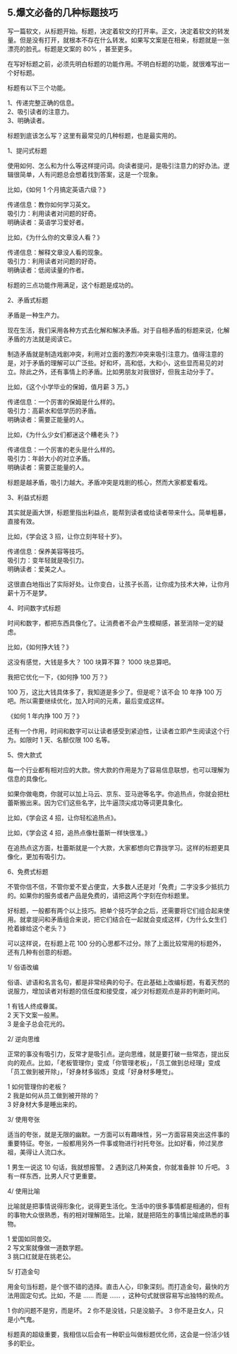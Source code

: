 ## 5.爆文必备的几种标题技巧
写一篇软文，从标题开始。标题，决定着软文的打开率。正文，决定着软文的转发量。但是没有打开，就根本不存在什么转发。如果写文案是在相亲，标题就是一张漂亮的脸孔。标题是文案的 80% ，甚至更多。


在写好标题之前，必须先明白标题的功能作用。不明白标题的功能，就很难写出一个好标题。


标题有以下三个功能。


1、传递完整正确的信息。  
2、吸引读者的注意力。  
3、明确读者。 


标题到底该怎么写？这里有最常见的几种标题，也是最实用的。


1、提问式标题


使用如何、怎么和为什么等这样提问词。向读者提问，是吸引注意力的好办法。逻辑很简单，人有问题总会想着找到答案，这是一个现象。


比如，《如何 1 个月搞定英语六级？》


传递信息：教你如何学习英文。  
吸引力：利用读者对问题的好奇。  
明确读者：英语学习爱好者。 


比如，《为什么你的文章没人看？》


传递信息：解释文章没人看的现象。  
吸引力：利用读者对问题的好奇。  
明确读者：低阅读量的作者。 


标题的三点功能作用满足，这个标题是成功的。 


2、矛盾式标题


矛盾是一种生产力。


现在生活，我们采用各种方式去化解和解决矛盾。对于自相矛盾的标题来说，化解矛盾的方法就是阅读它。


制造矛盾就是制造戏剧冲突，利用对立面的激烈冲突来吸引注意力。值得注意的是，对于矛盾的理解可以广泛些。好和坏，高和低，大和小，这些显而易见的对立。除此之外，还有事情上的矛盾。比如男朋友对我很好，但我主动分手了。


比如，《这个小学毕业的保姆，值月薪 3 万。》


传递信息：一个厉害的保姆是什么样的。  
吸引力：高薪水和低学历的矛盾。  
明确读者：需要正能量的人。 


比如，《为什么少女们都迷这个糟老头？》


传递信息：一个厉害的老头是什么样的。  
吸引力：年龄大小的对立矛盾。  
明确读者：需要正能量的人。 


标题是越矛盾，吸引力越大。矛盾冲突是戏剧的核心，然而大家都爱看戏。


3、利益式标题


其实就是画大饼，标题里指出利益点，能帮到读者或给读者带来什么。简单粗暴，直接有效。


比如，《学会这 3 招，让你立刻年轻十岁》。


传递信息：保养美容等技巧。  
吸引力：变年轻就是吸引力。  
明确读者：爱美之人。 


这很直白地指出了实际好处。让你变白，让孩子长高，让你成为技术大神，让你月薪十万不是梦。


4、时间数字式标题


时间和数字，都把东西具像化了。让消费者不会产生模糊感，甚至消除一定的疑虑。


比如，《如何挣大钱？》


这没有感觉，大钱是多大？ 100 块算不算？ 1000 块总算吧。


我把它优化一下，《如何挣 100 万？》


100 万，这比大钱具体多了，我知道是多少了。但是呢？该不会 10 年挣 100 万吧。所以需要继续优化，加入时间的元素，最后变成这样。


《如何 1 年内挣 100 万？》


还有一个作用，时间和数字可以让读者感受到紧迫性，让读者立即产生阅读这个行为。如限时 1 天、名额仅限 100 名等。


5、傍大款式


每一个行业都有相对应的大款。傍大款的作用是为了容易信息联想，也可以理解为信息的具像化。


如果你做电商，你就可以加上马云、京东、亚马逊等名字。你追热点，你就会把杜蕾斯搬出来。因为它们这些名字，比牛逼顶尖成功等词更具象化。


比如，《学会这 4 招，让你轻松追热点》。


比如，《学会这 4 招，追热点像杜蕾斯一样快很准。》


在追热点这方面，杜蕾斯就是一个大款，大家都想向它靠拢学习。这样的标题更具像化，更加有吸引力。


6、免费式标题


不管你信不信，不管你爱不爱占便宜，大多数人还是对「免费」二字没多少抵抗力的。如果你的服务或者产品是免费的，请把这两个字刻在你标题里。


好标题，一般都有两个以上技巧。把单个技巧学会之后，还需要将它们组合起来使用。就拿提问和矛盾组合来说，把它们结合在一起就会变成这样，《为什么女生们抢着嫁给这个老头？》


可以这样说，在标题上花 100 分的心思都不过分。除了上面比较常用的标题外，还有几种有创意的标题。


1/ 俗语改编


俗语、谚语和名言名句，都是非常经典的句子。在此基础上改编标题，有着天然的说服力，增加读者对标题的信任度和接受度，减少对标题观点是非的判断时间。


1 有钱人终成眷属。  
2 天下文案一般黑。  
3 是金子总会花光的。 


2/ 逆向思维


正常的事没有吸引力，反常才是吸引点。逆向思维，就是要打破一些常态，提出反向的观点。比如，「老板管理你」变成「你管理老板」，「员工做到总经理」变成「员工做到被开除」，「好身材多锻炼」变成「好身材多睡觉」。


1 如何管理你的老板？  
2 我是如何从员工做到被开除的？  
3 好身材大多是睡出来的。 


3/ 使用夸张


适当的夸张，就是无限的幽默。一方面可以有趣味性，另一方面容易突出这件事的重要特征。夸张，一般都用另外一件事或物进行衬托夸张。比如好看，帅过吴彦祖，美得让人流口水。


1 男生一说这 10 句话，我就想报警。
2 遇到这几种美食，你就准备胖 10 斤吧。
3 有一样东西，比男人尺寸更重要。


4/ 使用比喻


比喻就是把事情说得形象化，说得更生活化。生活中的很多事情都是相通的，但有的事物大众很熟悉，有的相对理解陌生。比喻，就是把陌生的事情比喻成熟悉的事物。


1 爱国如同兽交。  
2 写文案就像做一道数学题。  
3 挑口红就是在挑老公。 


5/ 打造金句


用金句当标题，是个很不错的选择。直击人心，印象深刻。而打造金句，最快的方法用固定句式。比如，不是 …… 而是 …… ，这种句式就很容易写出独特的观点。


1 你的问题不是穷，而是坏。
2 你不是没钱，只是没脑子。
3 你不是丑女人，只是小气鬼。


标题真的超级重要，我相信以后会有一种职业叫做标题优化师，这会是一份活少钱多的职业。

